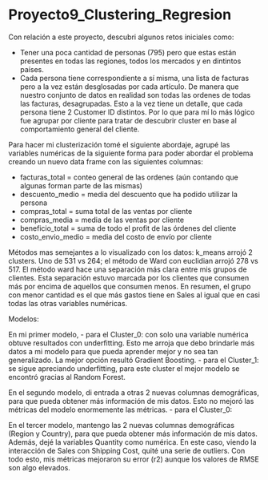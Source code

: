 # Proyecto9_Clustering_Regresion

Con relación a este proyecto, descubri algunos retos iniciales como:
- Tener una poca cantidad de personas (795) pero que estas están presentes en todas las regiones, todos los mercados y en dintintos países.
- Cada persona tiene correspondiente a sí misma, una lista de facturas pero a la vez están desglosadas por cada artículo. De manera que nuestro conjunto de datos en realidad son todas las ordenes de todas las facturas, desagrupadas. Esto a la vez tiene un detalle, que cada persona tiene 2 Customer ID distintos. Por lo que para mí lo más lógico fue agrupar por cliente para tratar de descubrir cluster en base al comportamiento general del cliente.

Para hacer mi clusterización tomé el siguiente abordaje, agrupé las variables numéricas de la siguiente forma para poder abordar el problema creando un nuevo data frame con las siguientes columnas:
- facturas_total = conteo general de las ordenes (aún contando que algunas forman parte de las mismas)
- descuento_medio = media del descuento que ha podido utilizar la persona
- compras_total = suma total de las ventas por cliente
- compras_media = media de las ventas por cliente
- beneficio_total = suma de todo el profit de las órdenes del cliente
- costo_envio_medio = media del costo de envío por cliente

Métodos mas semejantes a lo visualizado con los datos: k_means arrojó 2 clusters. Uno de 531 vs 264; el método de Ward con euclidian arrojó 278 vs 517. El método ward hace una separación más clara entre mis grupos de clientes. Esta separación estuvo marcada por los clientes que consumen más por encima de aquellos que consumen menos. En resumen, el grupo con menor cantidad es el que más gastos tiene en Sales al igual que en casi todas las otras variables numéricas. 

Modelos:

En mi primer modelo, 
    - para el Cluster_0: con solo una variable numérica obtuve resultados con underfitting. Esto me arroja que debo brindarle más datos a mi modelo para que pueda aprender mejor y no sea tan generalizado. La mejor opción resultó Gradient Boosting.
    - para el Cluster_1: se sigue apreciando underfitting, para este cluster el mejor modelo se encontró gracias al Random Forest.
    
En el segundo modelo, di entrada a otras 2 nuevas columnas demográficas, para que pueda obtener más información de mis datos. Esto no mejoró las métricas del modelo enormemente las métricas.
    - para el Cluster_0: 

En el tercer modelo, mantengo las 2 nuevas columnas demográficas (Region y Country), para que pueda obtener más información de mis datos. Además, dejé la variables Quantity como numérica. En este caso, viendo la interacción de Sales con Shipping Cost, quité una serie de outliers. Con todo esto, mis métricas mejoraron su error (r2) aunque los valores de RMSE son algo elevados.